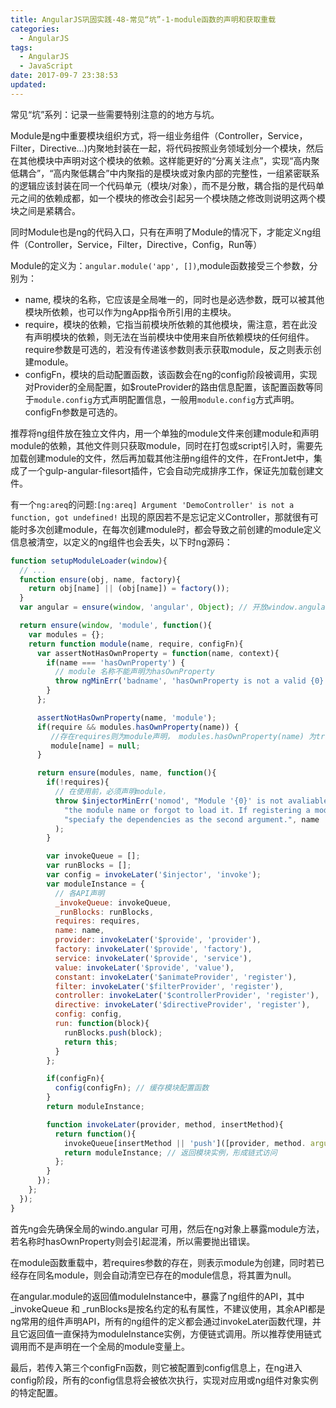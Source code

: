 ```yaml
---
title: AngularJS巩固实践-48-常见“坑”-1-module函数的声明和获取重载
categories:
  - AngularJS
tags:
  - AngularJS
  - JavaScript
date: 2017-09-7 23:38:53
updated:
---
```


常见“坑”系列：记录一些需要特别注意的的地方与坑。

Module是ng中重要模块组织方式，将一组业务组件（Controller，Service，Filter，Directive...)内聚地封装在一起，将代码按照业务领域划分一个模块，然后在其他模块中声明对这个模块的依赖。这样能更好的“分离关注点”，实现“高内聚低耦合”，“高内聚低耦合”中内聚指的是模块或对象内部的完整性，一组紧密联系的逻辑应该封装在同一个代码单元（模块/对象），而不是分散，耦合指的是代码单元之间的依赖成都，如一个模块的修改会引起另一个模块随之修改则说明这两个模块之间是紧耦合。

同时Module也是ng的代码入口，只有在声明了Module的情况下，才能定义ng组件（Controller，Service，Filter，Directive，Config，Run等）

Module的定义为：`angular.module('app', [])`,module函数接受三个参数，分别为：
- name, 模块的名称，它应该是全局唯一的，同时也是必选参数，既可以被其他模块所依赖，也可以作为ngApp指令所引用的主模块。
- require，模块的依赖，它指当前模块所依赖的其他模块，需注意，若在此没有声明模块的依赖，则无法在当前模块中使用来自所依赖模块的任何组件。require参数是可选的，若没有传递该参数则表示获取module，反之则表示创建module。
- configFn，模块的启动配置函数，该函数会在ng的config阶段被调用，实现对Provider的全局配置，如$routeProvider的路由信息配置，该配置函数等同于`module.config`方式声明配置信息，一般用`module.config`方式声明。configFn参数是可选的。

推荐将ng组件放在独立文件内，用一个单独的module文件来创建module和声明module的依赖，其他文件则只获取module，同时在打包或script引入时，需要先加载创建module的文件，然后再加载其他注册ng组件的文件，在FrontJet中，集成了一个gulp-angular-filesort插件，它会自动完成排序工作，保证先加载创建文件。

有一个`ng:areq`的问题:`[ng:areq] Argument 'DemoController' is not a function, got undefined!`
出现的原因若不是忘记定义Controller，那就很有可能时多次创建module，在每次创建module时，都会导致之前创建的module定义信息被清空，以定义的ng组件也会丢失，以下时ng源码：
```js
function setupModuleLoader(window){
  // ...
  function ensure(obj, name, factory){
    return obj[name] || (obj[name]) = factory());
  }
  var angular = ensure(window, 'angular', Object); // 开放window.angular的对外接口

  return ensure(window, 'module', function(){
    var modules = {};
    return function module(name, require, configFn){
      var assertNotHasOwnProperty = function(name, context){
        if(name === 'hasOwnProperty') {
          // module 名称不能声明为hasOwnProperty
          throw ngMinErr('badname', 'hasOwnProperty is not a valid {0} name', context);
        }
      };

      assertNotHasOwnProperty(name, 'module');
      if(require && modules.hasOwnProperty(name)) {
         //存在requires则为module声明， modules.hasOwnProperty(name) 为true，则说明，已经声明过此模块
         module[name] = null;
      }

      return ensure(modules, name, function(){
        if(!requires){
          // 在使用前，必须声明module，
          throw $injectorMinErr('nomod', "Module '{0}' is not avaliable! You either misspelled " +
            "the module name or forgot to load it. If registering a module ensure that you " +
            "speciafy the dependencies as the second argument.", name
          );
        }

        var invokeQueue = [];
        var runBlocks = [];
        var config = invokeLater('$injector', 'invoke');
        var moduleInstance = {
          // 各API声明
          _invokeQueue: invokeQueue,
          _runBlocks: runBlocks,
          requires: requires,
          name: name,
          provider: invokeLater('$provide', 'provider'),
          factory: invokeLater('$provide', 'factory'),
          service: invokeLater('$provide', 'service'),
          value: invokeLater('$provide', 'value'),
          constant: invokeLater('$animateProvider', 'register'),
          filter: invokeLater('$filterProvider', 'register'),
          controller: invokeLater('$controllerProvider', 'register'),
          directive: invokeLater('$directiveProvider', 'register'),
          config: config,
          run: function(block){
            runBlocks.push(block);
            return this;
          }
        };

        if(configFn){
          config(configFn); // 缓存模块配置函数
        }
        return moduleInstance;

        function invokeLater(provider, method, insertMethod){
          return function(){
            invokeQueue[insertMethod || 'push']([provider, method. arguments]);
            return moduleInstance; // 返回模块实例，形成链式访问
          };
        }
      });
    };
  });
}
```

首先ng会先确保全局的windo.angular 可用，然后在ng对象上暴露module方法，若名称时hasOwnProperty则会引起混淆，所以需要抛出错误。

在module函数重载中，若requires参数的存在，则表示module为创建，同时若已经存在同名module，则会自动清空已存在的module信息，将其置为null。

在angular.module的返回值moduleInstance中，暴露了ng组件的API，其中_invokeQueue 和 _runBlocks是按名约定的私有属性，不建议使用，其余API都是ng常用的组件声明API，所有的ng组件的定义都会通过invokeLater函数代理，并且它返回值一直保持为moduleInstance实例，方便链式调用。所以推荐使用链式调用而不是声明在一个全局的module变量上。

最后，若传入第三个configFn函数，则它被配置到config信息上，在ng进入config阶段，所有的config信息将会被依次执行，实现对应用或ng组件对象实例的特定配置。
